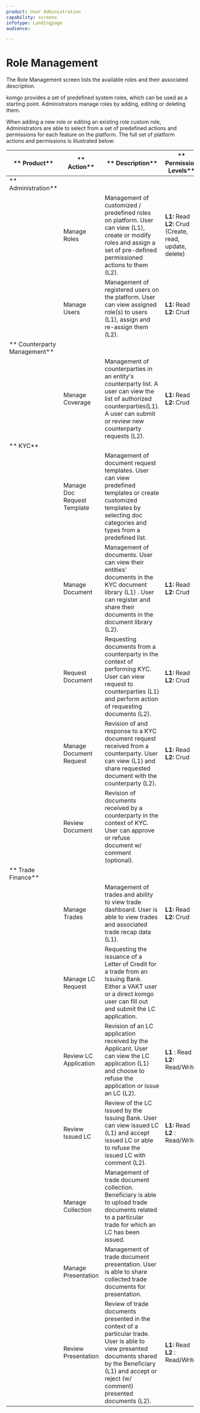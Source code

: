 ```yaml
---
product: User Administration
capability: screens
infotype: Landingpage
audience:

---
```


# Role Management



The Role Management screen lists the available roles and their associated description.

komgo provides a set of predefined system roles, which can be used as a starting point. Administrators manage roles by adding, editing or deleting them.

When adding a new role or editing an existing role custom role, Administrators are able to select from a set of predefined actions and permissions for each feature on the platform. The full set of platform actions and permissions is illustrated below:


| ** Product** | ** Action** | ** Description** | ** Permission Levels** |
| --- | --- | --- | --- |
| **  Administration** |   |   |   |
|   | Manage Roles | Management of customized / predefined roles on platform. User can view (L1), create or modify roles and assign a set of pre-defined permissioned actions to them (L2). | **L1:** Read **L2:** Crud (Create, read, update, delete) |
|   | Manage Users | Management of registered users on the platform. User can view assigned role(s) to users (L1), assign and re-assign them (L2). | **L1:** Read **L2:** Crud |
| ** Counterparty Management** |   |   |
|   | Manage Coverage | Management of counterparties in an entity&#39;s counterparty list. A user can view the list of authorized counterparties(L1). A user can submit or review new counterparty requests (L2). | **L1:** Read **L2:** Crud |
| **  KYC** |   |   |   |
|   | Manage Doc Request Template | Management of document request templates. User can view predefined templates or create customized templates by selecting doc categories and types from a predefined list. |   |
|   | Manage Document | Management of documents. User can view their entities&#39; documents in the KYC document library (L1) . User can register and share their documents in the document library (L2). | **L1:** Read **L2:** Crud |
|   | Request Document | Requesting documents from a counterparty in the context of performing KYC.  User can view request to counterparties (L1) and perform action of requesting documents (L2). | **L1:** Read **L2:** Crud |
|   | Manage Document Request | Revision of and response to a KYC document request received from a counterparty. User can view (L1) and share requested document with the counterparty (L2). | **L1:** Read **L2:** Crud |
|   | Review Document | Revision of documents received by a counterparty in the context of KYC.  User can approve or refuse document w/ comment (optional). |   |
| ** Trade Finance** |   |   |   |
|   | Manage Trades | Management of trades and ability to view trade dashboard. User is able to view trades and associated trade recap data (L1). | **L1:** Read **L2:** Crud |
|   | Manage LC Request | Requesting the issuance of a Letter of Credit for a trade from an Issuing Bank. Either a VAKT user or a direct komgo user can fill out and submit the LC application. |   |
|   | Review LC Application | Revision of an LC application received by the Applicant. User can view the LC application (L1) and choose to refuse the application or issue an LC (L2). | **L1** : Read **L2:** Read/Write |
|   | Review Issued LC | Review of the LC issued by the Issuing Bank. User can view issued LC (L1) and accept issued LC or able to refuse the issued LC with comment (L2). | **L1:** Read **L2** : Read/Write |
|   | Manage Collection | Management of trade document collection. Beneficiary is able to upload trade documents related to a particular trade for which an LC has been issued. |   |
|   | Manage Presentation | Management of trade document presentation. User is able to share collected trade documents for presentation. |   |
|   | Review Presentation | Review of trade documents presented in the context of a particular trade. User is able to view presented documents shared by the Beneficiary (L1)  and accept or reject (w/ comment) presented documents (L2). | **L1:** Read **L2** : Read/Write |